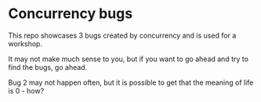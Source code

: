 # Concurrency bugs

This repo showcases 3 bugs created by concurrency and is used for a workshop.

It may not make much sense to you, but if you want to go ahead and try to find the bugs, go ahead.

Bug 2 may not happen often, but it is possible to get that the meaning of life is 0 - how?
